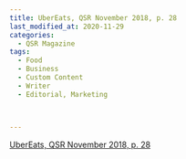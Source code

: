 ```yaml
---
title: UberEats, QSR November 2018, p. 28
last_modified_at: 2020-11-29
categories:
  - QSR Magazine
tags:
  - Food
  - Business
  - Custom Content
  - Writer
  - Editorial, Marketing



---
```


[UberEats, QSR November 2018, p. 28](http://www.ourdigitalmags.com/publication/?i=537053&ver=html5&p=30)
